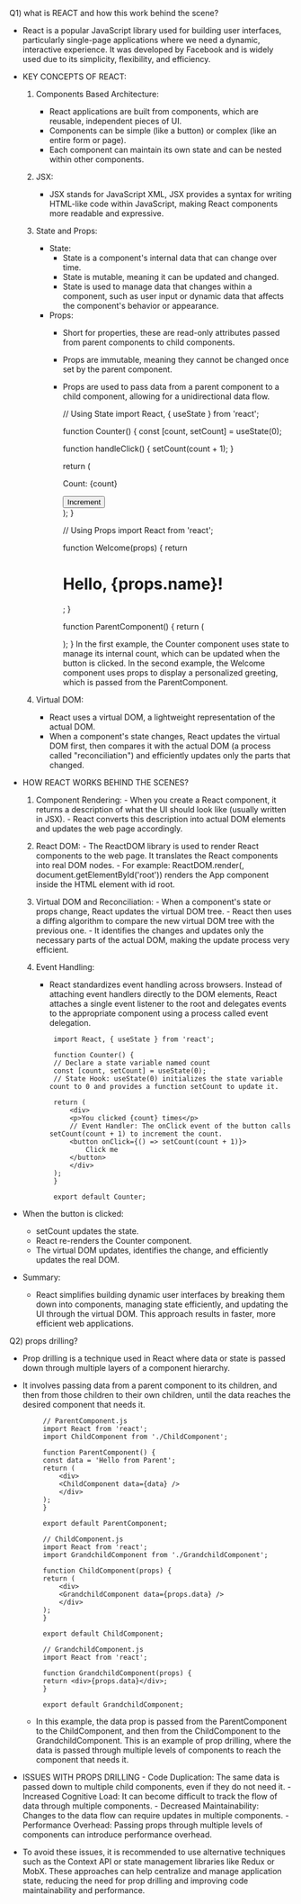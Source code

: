 Q1) what is REACT and how this work behind the scene?
  - React is a popular JavaScript library used for building user interfaces, particularly single-page applications where we need a dynamic, interactive experience. It was developed by Facebook and is widely used due to its simplicity, flexibility, and efficiency.

 - KEY CONCEPTS OF REACT:
    1) Components Based Architecture:
        - React applications are built from components, which are reusable, independent pieces of UI.
        - Components can be simple (like a button) or complex (like an entire form or page).
        - Each component can maintain its own state and can be nested within other components.

    2) JSX:
        - JSX stands for JavaScript XML, JSX provides a syntax for writing HTML-like code within JavaScript, making React components more readable and expressive.
        
    3) State and Props:
        - State: 
             - State is a component's internal data that can change over time.
             - State is mutable, meaning it can be updated and changed.
             -  State is used to manage data that changes within a component, such as user input or dynamic data that affects the component's behavior or appearance. 
        - Props: 
            - Short for properties, these are read-only attributes passed from parent components to child components.
            - Props are immutable, meaning they cannot be changed once set by the parent component.
            - Props are used to pass data from a parent component to a child component, allowing for a unidirectional data flow.

                // Using State
                import React, { useState } from 'react';

                function Counter() {
                const [count, setCount] = useState(0);

                function handleClick() {
                    setCount(count + 1);
                }

                return (
                    <div>
                    <p>Count: {count}</p>
                    <button onClick={handleClick}>Increment</button>
                    </div>
                );
                }

                // Using Props
                import React from 'react';

                function Welcome(props) {
                return <h1>Hello, {props.name}!</h1>;
                }

                function ParentComponent() {
                return (
                    <div>
                    <Welcome name="John" />
                    </div>
                );
                }
    In the first example, the Counter component uses state to manage its internal count, which can be updated when the button is clicked. In the second example, the Welcome component uses props to display a personalized greeting, which is passed from the ParentComponent.

    4) Virtual DOM:
        - React uses a virtual DOM, a lightweight representation of the actual DOM.
        - When a component's state changes, React updates the virtual DOM first, then compares it with the actual DOM (a process called "reconciliation") and efficiently updates only the parts that changed.

 - HOW REACT WORKS BEHIND THE SCENES?
      1) Component Rendering:
        - When you create a React component, it returns a description of what the UI should look like (usually written in JSX).
        - React converts this description into actual DOM elements and updates the web page accordingly.

      2) React DOM:
        - The ReactDOM library is used to render React components to the web page. It translates the React components into real DOM nodes.
        - For example: ReactDOM.render(<App />, document.getElementById('root')) renders the App component inside the HTML element with id root.

      3) Virtual DOM and Reconciliation:
        - When a component's state or props change, React updates the virtual DOM tree.
        - React then uses a diffing algorithm to compare the new virtual DOM tree with the previous one.
        - It identifies the changes and updates only the necessary parts of the actual DOM, making the update process very efficient.

      4) Event Handling:
         - React standardizes event handling across browsers. Instead of attaching event handlers directly to the DOM elements, React attaches a single event listener to the root and delegates events to the appropriate component using a process called event delegation.

                import React, { useState } from 'react';

                function Counter() {
                // Declare a state variable named count
                const [count, setCount] = useState(0);
                // State Hook: useState(0) initializes the state variable count to 0 and provides a function setCount to update it.

                return (
                    <div>
                    <p>You clicked {count} times</p>
                    // Event Handler: The onClick event of the button calls setCount(count + 1) to increment the count.
                    <button onClick={() => setCount(count + 1)}>
                        Click me
                    </button>
                    </div>
                );
                }

                export default Counter;

- When the button is clicked:
    - setCount updates the state.
    - React re-renders the Counter component.
    - The virtual DOM updates, identifies the change, and efficiently updates the real DOM.

- Summary:
    - React simplifies building dynamic user interfaces by breaking them down into components, managing state efficiently, and updating the UI through the virtual DOM. This approach results in faster, more efficient web applications.




Q2) props drilling?
 - Prop drilling is a technique used in React where data or state is passed down through multiple layers of a component hierarchy. 
 - It involves passing data from a parent component to its children, and then from those children to their own children, until the data reaches the desired component that needs it.

            // ParentComponent.js
            import React from 'react';
            import ChildComponent from './ChildComponent';

            function ParentComponent() {
            const data = 'Hello from Parent';
            return (
                <div>
                <ChildComponent data={data} />
                </div>
            );
            }

            export default ParentComponent;

            // ChildComponent.js
            import React from 'react';
            import GrandchildComponent from './GrandchildComponent';

            function ChildComponent(props) {
            return (
                <div>
                <GrandchildComponent data={props.data} />
                </div>
            );
            }

            export default ChildComponent;

            // GrandchildComponent.js
            import React from 'react';

            function GrandchildComponent(props) {
            return <div>{props.data}</div>;
            }

            export default GrandchildComponent;
    - In this example, the data prop is passed from the ParentComponent to the ChildComponent, and then from the ChildComponent to the GrandchildComponent. This is an example of prop drilling, where the data is passed through multiple levels of components to reach the component that needs it.

 - ISSUES WITH PROPS DRILLING
       - Code Duplication: The same data is passed down to multiple child components, even if they do not need it.
       - Increased Cognitive Load: It can become difficult to track the flow of data through multiple components.
       - Decreased Maintainability: Changes to the data flow can require updates in multiple components.
       - Performance Overhead: Passing props through multiple levels of components can introduce performance overhead.

- To avoid these issues, it is recommended to use alternative techniques such as the Context API or state management libraries like Redux or MobX. These approaches can help centralize and manage application state, reducing the need for prop drilling and improving code maintainability and performance.
